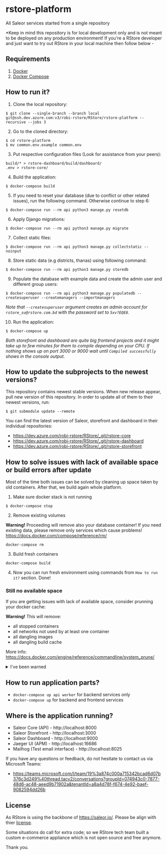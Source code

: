 # rstore-platform
All Saleor services started from a single repository

*Keep in mind this repository is for local development only and is not meant to be deployed on any production environment! If you're a RStore developer and just want to try out RStore in your local machine then follow below -

## Requirements
1. [Docker](https://docs.docker.com/install/)
2. [Docker Compose](https://docs.docker.com/compose/install/)


## How to run it?

1. Clone the local repository:

```
$ git clone --single-branch --branch local git@ssh.dev.azure.com:v3/robi-rstore/RStore/rstore-platform --recursive --jobs 3
```

2. Go to the cloned directory:
```
$ cd rstore-platform
$ mv common.env.example common.env
```

3. Put respective configuration files (Look for assistance from your peers):
```
build/* > rstore-dashboard/build/dashboard/
.env > rstore-core/
```
4. Build the application:
```
$ docker-compose build
```

5. If you need to reset your database (due to conflict or other related issues), run the following command. Otherwise continue to step 6:
```
$ docker-compose run --rm api python3 manage.py resetdb
```

6. Apply Django migrations:
```
$ docker-compose run --rm api python3 manage.py migrate
```

7. Collect static files:
```
$ docker-compose run --rm api python3 manage.py collectstatic --noinput
```

8. Store static data (e.g districts, thanas) using following command:
```
$ docker-compose run --rm api python3 manage.py storedb
```

9. Populate the database with example data and create the admin user and different group users:
```
$ docker-compose run --rm api python3 manage.py populatedb --createsuperuser --createmanagers --importmanagers
```
*Note that `--createsuperuser` argument creates an admin account for `rstore_su@rstore.com.bd` with the password set to `5xv?EQE8`.*

10. Run the application:
```
$ docker-compose up
```
*Both storefront and dashboard are quite big frontend projects and it might take up to few minutes for them to compile depending on your CPU. If nothing shows up on port 3000 or 9000 wait until `Compiled successfully` shows in the console output.*


## How to update the subprojects to the newest versions?
This repository contains newest stable versions.
When new release appear, pull new version of this repository.
In order to update all of them to their newest versions, run:
```
$ git submodule update --remote
```

You can find the latest version of Saleor, storefront and dashboard in their individual repositories:

- https://dev.azure.com/robi-rstore/RStore/_git/rstore-core
- https://dev.azure.com/robi-rstore/RStore/_git/rstore-dashboard
- https://dev.azure.com/robi-rstore/RStore/_git/rstore-storefront

## How to solve issues with lack of available space or build errors after update

Most of the time both issues can be solved by cleaning up space taken by old containers. After that, we build again whole platform. 


1. Make sure docker stack is not running
```
$ docker-compose stop
```

2. Remove existing volumes

**Warning!** Proceeding will remove also your database container! If you need existing data, please remove only services which cause problems! https://docs.docker.com/compose/reference/rm/
```
docker-compose rm
```

3. Build fresh containers 
```
docker-compose build
```

4. Now you can run fresh environment using commands from `How to run it?` section. Done!

### Still no available space

If you are getting issues with lack of available space, consider prunning your docker cache:

**Warning!** This will remove:
  - all stopped containers
  - all networks not used by at least one container
  - all dangling images
  - all dangling build cache 
  
  More info: https://docs.docker.com/engine/reference/commandline/system_prune/
  
<details><summary>I've been warned</summary>
<p>

```
$ docker system prune
```

</p>
</details>

## How to run application parts?
  - `docker-compose up api worker` for backend services only
  - `docker-compose up` for backend and frontend services


## Where is the application running?
- Saleor Core (API) - http://localhost:8000
- Saleor Storefront - http://localhost:3000
- Saleor Dashboard - http://localhost:9000
- Jaeger UI (APM) - http://localhost:16686
- Mailhog (Test email interface) - http://localhost:8025 


If you have any questions or feedback, do not hesitate to contact us via Microsoft Teams:

- https://teams.microsoft.com/l/team/19%3a874c000a715342bcad6d07b376c3d249%40thread.tacv2/conversations?groupId=074943c0-7877-48d6-ac48-aeed9b71902a&tenantId=a8a4d78f-f674-4e92-baef-9082594dd26b


## License

As RStore is using the backbone of https://saleor.io/. Please be align with thier [license](https://github.com/mirumee/saleor-platform/blob/master/LICENSE).

Some situations do call for extra code; so we RStore tech team built a custom e-commerce appliance which is not open source and free anymore. 

Thank you.
